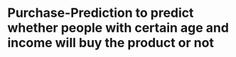 # Purchase-Prediction to predict whether people with certain age and income will buy the product or not
